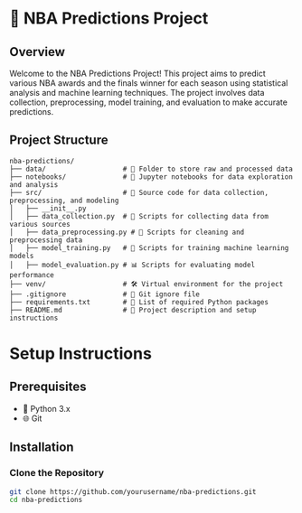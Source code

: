 # 🏀 NBA Predictions Project

## Overview
Welcome to the NBA Predictions Project! This project aims to predict various NBA awards and the finals winner for each season using statistical analysis and machine learning techniques. The project involves data collection, preprocessing, model training, and evaluation to make accurate predictions.

## Project Structure
```plaintext
nba-predictions/
├── data/                   # 📁 Folder to store raw and processed data
├── notebooks/              # 📓 Jupyter notebooks for data exploration and analysis
├── src/                    # 📂 Source code for data collection, preprocessing, and modeling
│   ├── __init__.py
│   ├── data_collection.py  # 📝 Scripts for collecting data from various sources
│   ├── data_preprocessing.py # 🧹 Scripts for cleaning and preprocessing data
│   ├── model_training.py   # 🤖 Scripts for training machine learning models
│   ├── model_evaluation.py # 📊 Scripts for evaluating model performance
├── venv/                   # 🛠 Virtual environment for the project
├── .gitignore              # 🚫 Git ignore file
├── requirements.txt        # 📜 List of required Python packages
├── README.md               # 📖 Project description and setup instructions
```

# Setup Instructions

## Prerequisites

- 🐍 Python 3.x
- 🌐 Git

## Installation

### Clone the Repository

```bash
git clone https://github.com/yourusername/nba-predictions.git
cd nba-predictions
